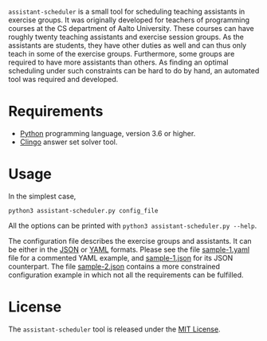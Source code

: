 `assistant-scheduler` is a small tool for
scheduling teaching assistants in exercise groups.
It was originally developed for teachers of programming courses
at the CS department of Aalto University.
These courses can have roughly twenty teaching assistants and exercise session groups.
As the assistants are students, they have other duties as well and
can thus only teach in some of the exercise groups.
Furthermore, some groups are required to have more assistants than others.
As finding an optimal scheduling under such constraints can be hard to do by hand, an automated tool was required and developed.

# Requirements

* [Python](https://www.python.org/) programming language, version 3.6 or higher.
* [Clingo](https://github.com/potassco/clingo) answer set solver tool.

# Usage

In the simplest case,
```
python3 assistant-scheduler.py config_file
```
All the options can be printed with `python3 assistant-scheduler.py --help`.

The configuration file describes the exercise groups and assistants.
It can be either in the [JSON](https://tools.ietf.org/html/rfc8259) or [YAML](https://yaml.org/) formats.
Please see the file [sample-1.yaml](sample-1.yaml) file for a commented YAML example,
and [sample-1.json](sample-1.json) for its JSON counterpart.
The file [sample-2.json](sample-2.json) contains a more constrained configuration example in which not all the requirements can be fulfilled.

# License

The `assistant-scheduler` tool is released under the [MIT License](LICENSE).
